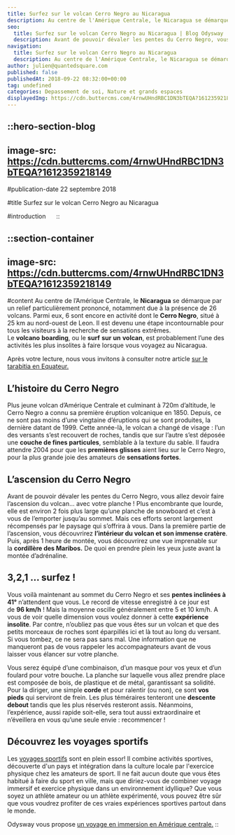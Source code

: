 ```yaml
---
title: Surfez sur le volcan Cerro Negro au Nicaragua
description: Au centre de l'Amérique Centrale, le Nicaragua se démarque par un relief particulièrement prononce, notamment due a la présence de 26 volcans. Parmi eux, 6 sont encore en activité dont le Cerro Negro , situe a 25 km au nord-ouest de Leon. Il est devenu une étape incontournable pour tous ...
seo:
  title: Surfez sur le volcan Cerro Negro au Nicaragua | Blog Odysway
  description: Avant de pouvoir dévaler les pentes du Cerro Negro, vous allez devoir faire l'ascension du volcan. Mais ces efforts seront bien récompensés!
navigation:
  title: Surfez sur le volcan Cerro Negro au Nicaragua
  description: Au centre de l'Amérique Centrale, le Nicaragua se démarque par un relief particulièrement prononce, notamment due a la présence de 26 volcans. Parmi eux, 6 sont encore en activité dont le Cerro Negro , situe a 25 km au nord-ouest de Leon. Il est devenu une étape incontournable pour tous ...
author: julien@quantedsquare.com
published: false
publishedAt: 2018-09-22 08:32:00+00:00
tag: undefined
categories: Depassement de soi, Nature et grands espaces
displayedImg: https://cdn.buttercms.com/4rnwUHndRBC1DN3bTEQA?1612359218149
---
```


::hero-section-blog
---
image-src: https://cdn.buttercms.com/4rnwUHndRBC1DN3bTEQA?1612359218149
---
#publication-date
22 septembre 2018

#title
Surfez sur le volcan Cerro Negro au Nicaragua

#introduction
    
::

::section-container
---
image-src: https://cdn.buttercms.com/4rnwUHndRBC1DN3bTEQA?1612359218149
---
#content
Au centre de l’Amérique Centrale, le **Nicaragua** se démarque par un relief particulièrement prononcé, notamment due à la présence de 26 volcans. Parmi eux, 6 sont encore en activité dont le **Cerro Negro**, situé à 25 km au nord-ouest de Leon. Il est devenu une étape incontournable pour tous les visiteurs à la recherche de sensations extrêmes. Le **volcano** **boarding**, ou le **surf** **sur** **un** **volcan**, est probablement l’une des activités les plus insolites à faire lorsque vous voyagez au Nicaragua.

Après votre lecture, nous vous invitons à consulter notre article [sur le tarabitia en Equateur.](https://odysway.com/quest-ce-que-la-tarabita-en-equateur)

## L’histoire du Cerro Negro

Plus jeune volcan d’Amérique Centrale et culminant à 720m d’altitude, le Cerro Negro a connu sa première éruption volcanique en 1850. Depuis, ce ne sont pas moins d’une vingtaine d’éruptions qui se sont produites, la dernière datant de 1999. Cette année-là, le volcan a changé de visage : l’un des versants s’est recouvert de roches, tandis que sur l’autre s’est déposée une **couche de fines particules**, semblable à la texture du sable. Il faudra attendre 2004 pour que les **premières glisses** aient lieu sur le Cerro Negro, pour la plus grande joie des amateurs de **sensations fortes**.

## L’ascension du Cerro Negro

Avant de pouvoir dévaler les pentes du Cerro Negro, vous allez devoir faire l’ascension du volcan… avec votre planche ! Plus encombrante que lourde, elle est environ 2 fois plus large qu’une planche de snowboard et c’est à vous de l’emporter jusqu’au sommet. Mais ces efforts seront largement récompensés par le paysage qui s’offrira à vous. Dans la première partie de l’ascension, vous découvrirez **l’intérieur du volcan et son immense cratère**. Puis, après 1 heure de montée, vous découvrirez une vue imprenable sur la **cordillère des Maribos.** De quoi en prendre plein les yeux juste avant la montée d’adrénaline.

## 3,2,1 … surfez !

Vous voilà maintenant au sommet du Cerro Negro et ses **pentes inclinées à 41°** n’attendent que vous. Le record de vitesse enregistré à ce jour est de **96 km/h** ! Mais la moyenne oscille généralement entre 5 et 10 km/h. A vous de voir quelle dimension vous voulez donner à cette **expérience insolite**. Par contre, n’oubliez pas que vous êtes sur un volcan et que des petits morceaux de roches sont éparpillés ici et là tout au long du versant. Si vous tombez, ce ne sera pas sans mal. Une information que ne manqueront pas de vous rappeler les accompagnateurs avant de vous laisser vous élancer sur votre planche.

Vous serez équipé d’une combinaison, d’un masque pour vos yeux et d’un foulard pour votre bouche. La planche sur laquelle vous allez prendre place est composée de bois, de plastique et de métal, garantissant sa solidité. Pour la diriger, une simple **corde** et pour ralentir (ou non), ce sont **vos pieds** qui serviront de frein. Les plus téméraires tenteront une **descente debout** tandis que les plus réservés resteront assis. Néanmoins, l’expérience, aussi rapide soit-elle, sera tout aussi extraordinaire et n’éveillera en vous qu’une seule envie : recommencer !

## Découvrez les voyages sportifs

Les [voyages sportifs](https://odysway.com/thematiques/voyage-sportif) sont en plein essor! Il combine activités sportives, découverte d'un pays et intégration dans la culture locale par l'exercice physique chez les amateurs de sport. Il ne fait aucun doute que vous êtes habitué à faire du sport en ville, mais que diriez-vous de combiner voyage immersif et exercice physique dans un environnement idyllique? Que vous soyez un athlète amateur ou un athlète expérimenté, vous pouvez être sûr que vous voudrez profiter de ces vraies expériences sportives partout dans le monde.

Odysway vous propose [un voyage en immersion en Amérique centrale.](https://odysway.com/destinations/amerique-centrale)
::
